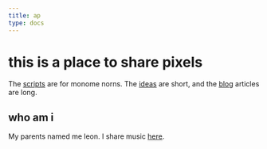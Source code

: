 ```yaml
---
title: ap
type: docs
---
```


# this is a place to share pixels

The [scripts](/docs/scripts) are for monome norns. The [ideas](/docs/ideas) are short, and the [blog](/posts) articles are long.

## who am i

My parents named me leon. I share music [here](https://airportpeople.bandcamp.com/).